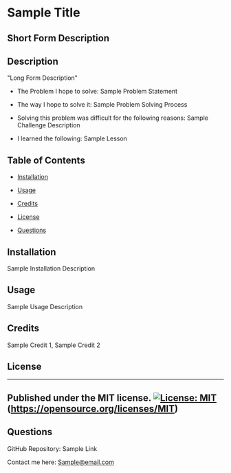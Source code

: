 # Sample Title

## Short Form Description

## Description

"Long Form Description"



- The Problem I hope to solve: Sample Problem Statement

- The way I hope to solve it: Sample Problem Solving Process

- Solving this problem was difficult for the following reasons: Sample Challenge Description

- I learned the following: Sample Lesson



## Table of Contents



- [Installation](#installation)

- [Usage](#usage)

- [Credits](#credits)

- [License](#license)

- [Questions](#questions)



## Installation



Sample Installation Description



## Usage



Sample Usage Description



## Credits

Sample Credit 1, Sample Credit 2


## License
 ----------------------
 Published under the MIT license.
 [![License: MIT](https://img.shields.io/badge/License-MIT-yellow.svg)](https://opensource.org/licenses/MIT)
 (https://opensource.org/licenses/MIT)
 ----------------------

## Questions



GitHub Repository: Sample Link



Contact me here: [Sample@email.com](Sample@email.com)

